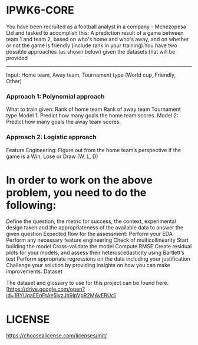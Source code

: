 # IPWK6-CORE
You have been recruited as a football analyst in a company - Mchezopesa Ltd and tasked to accomplish this: A prediction result of a game between team 1 and team 2, based on who's home and who's away, and on whether or not the game is friendly (include rank in your training).You have two possible approaches (as  shown below) given the datasets that will be provided

*****************
Input: Home team, Away team, Tournament type (World cup, Friendly, Other)

### Approach 1: Polynomial approach

What to train given:
Rank of home team
Rank of away team
Tournament type
Model 1: Predict how many goals the home team scores.
Model 2: Predict how many goals the away team scores.

### Approach 2: Logistic approach

Feature Engineering: Figure out from the home team’s perspective if the game is a Win, Lose or Draw (W, L, D)


# In order to work on the above problem, you need to do the following:

Define the question, the metric for success, the context, experimental design taken and the appropriateness of the available data to answer the given question
Expected flow for the assessment:
Perform your EDA
Perform any necessary feature engineering 
Check of multicollinearity
Start building the model
Cross-validate the model
Compute RMSE
Create residual plots for your models, and assess their heteroscedasticity using Bartlett’s test
Perform appropriate regressions on the data including your justification
Challenge your solution by providing insights on how you can make improvements.
Dataset

The dataset and glossary to use for this project can be found here. [https://drive.google.com/open?id=1BYUqaEEnFtAe5lvzJh9lpVpR2MAvERUc] 

# LICENSE
https://choosealicense.com/licenses/mit/
